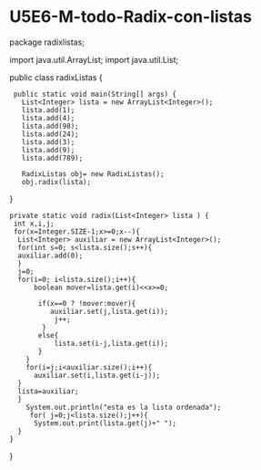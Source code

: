 # U5E6-M-todo-Radix-con-listas
package radixlistas;

import java.util.ArrayList;
import java.util.List;


public class radixListas {
    
     public static void main(String[] args) {
       List<Integer> lista = new ArrayList<Integer>();
       lista.add(1);
       lista.add(4);
       lista.add(98);
       lista.add(24);
       lista.add(3);
       lista.add(9);
       lista.add(789);
       
       RadixListas obj= new RadixListas();
       obj.radix(lista);
       
  }

    private static void radix(List<Integer> lista ) {
     int x,i,j;
     for(x=Integer.SIZE-1;x>=0;x--){
      List<Integer> auxiliar = new ArrayList<Integer>();
      for(int s=0; s<lista.size();s++){
      auxiliar.add(0);
      }
      j=0;
      for(i=0; i<lista.size();i++){
          boolean mover=lista.get(i)<<x>=0;
          
           if(x==0 ? !mover:mover){
              auxiliar.set(j,lista.get(i));
               j++;
            }
           else{
               lista.set(i-j,lista.get(i));
           }
        }   
        for(i=j;i<auxiliar.size();i++){
          auxiliar.set(i,lista.get(i-j));
      }
      lista=auxiliar;
      }
        System.out.println("esta es la lista ordenada");
         for( j=0;j<lista.size();j++){
          System.out.print(lista.get(j)+" ");
      }
    }
    
    
}
